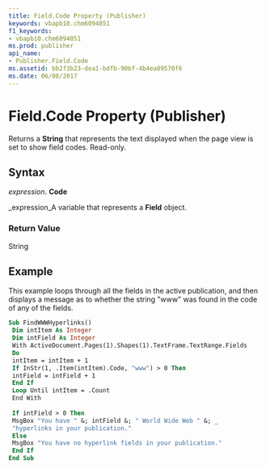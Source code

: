 ```yaml
---
title: Field.Code Property (Publisher)
keywords: vbapb10.chm6094851
f1_keywords:
- vbapb10.chm6094851
ms.prod: publisher
api_name:
- Publisher.Field.Code
ms.assetid: bb2f3b23-dea1-bdfb-90bf-4b4ea09570f6
ms.date: 06/08/2017
---
```



# Field.Code Property (Publisher)

Returns a  **String** that represents the text displayed when the page view is set to show field codes. Read-only.


## Syntax

 _expression_. **Code**

 _expression_A variable that represents a  **Field** object.


### Return Value

String


## Example

This example loops through all the fields in the active publication, and then displays a message as to whether the string "www" was found in the code of any of the fields.


```vb
Sub FindWWWHyperlinks() 
 Dim intItem As Integer 
 Dim intField As Integer 
 With ActiveDocument.Pages(1).Shapes(1).TextFrame.TextRange.Fields 
 Do 
 intItem = intItem + 1 
 If InStr(1, .Item(intItem).Code, "www") > 0 Then 
 intField = intField + 1 
 End If 
 Loop Until intItem = .Count 
 End With 
 
 If intField > 0 Then 
 MsgBox "You have " &; intField &; " World Wide Web " &; _ 
 "hyperlinks in your publication." 
 Else 
 MsgBox "You have no hyperlink fields in your publication." 
 End If 
End Sub
```



